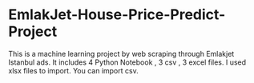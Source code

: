# EmlakJet-House-Price-Predict-Project
This is a machine learning project by web scraping through Emlakjet Istanbul ads.
It includes 4 Python Notebook , 3 csv , 3 excel files. I used xlsx files to import. You can import csv.
